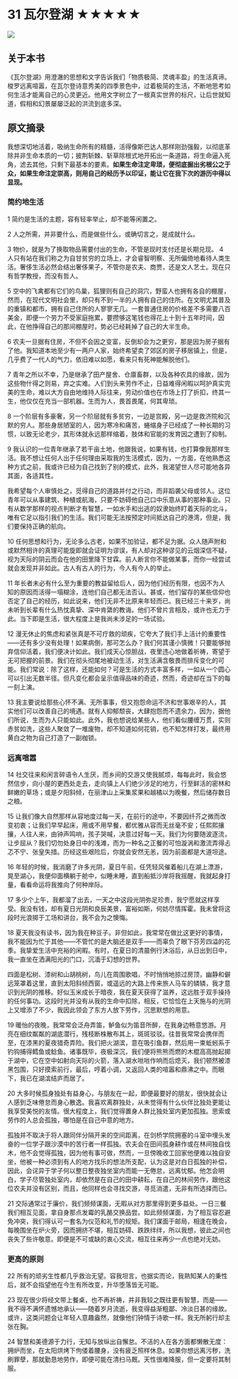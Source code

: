 # 31 瓦尔登湖 ★★★★★

![](31%20%E7%93%A6%E5%B0%94%E7%99%BB%E6%B9%96%20%E2%98%85%E2%98%85%E2%98%85%E2%98%85%E2%98%85/282B2C01-D2E3-4F83-B2C7-FF7EE22C0815.png)

## 关于本书

《瓦尔登湖》用澄澈的思想和文字告诉我们「物质极简、灵魂丰盈」的生活真谛。梭罗远离喧嚣，在瓦尔登诗意秀美的四季景色中，过着极简的生活，不断地思考如何生活才能离自己的心灵更近。他用文字树立了一根真实世界的标尺，让后世就知道，假相和幻景屡屡泛起的洪流到底多深。

## 原文摘录

我想深切地活着，吸纳生命所有的精髓，活得像斯巴达人那样刚劲强毅，以彻底革除并非生命本质的一切；披荆斩棘、斩草除根式地开拓出一条道路，将生命逼入死角，滤去其他，只剩下最基本的要素。**如果生命注定卑琐，便彻底掘出劣根公之于众，如果生命注定崇高，则用自己的经历予以印证，能让它在我下次的游历中得以显现。**

### 简约地生活

1 简约是生活的主题，容有轻率举止，却不能等闲置之。

2 人之所需，并非要什么，而是做些什么，或确切言之，是成就什么。

3 物价，就是为了换取物品需要付出的生命，不管是现时支付还是长期兑现。
4 人只有站在我们称之为自甘贫穷的立场上，才会睿智明察、无所偏倚地看待人类生活。奢侈生活必然会结出奢侈果子，不管你是农夫、商贾，还是文人艺士。现在只有哲学教授，而没有哲人。

5 空中的飞禽都有它们的鸟巢，狐狸则有自己的洞穴，野蛮人也拥有各自的棚屋，然而，在现代文明社会里，却只有不到一半的人拥有自己的住所。在文明尤其普及的重镇和都市，拥有自己住所的人寥寥无几。一套普通住房的价格差不多需要八百美金，即便一个劳力不受家庭拖累，要攒够这笔钱也得花上十到十五年时间，因此，在他挣得自己的那间棚屋时，势必已经耗掉了自己的大半生命。

6 农夫一旦据有住房，不但不会因之变富，反倒却会为之更穷，那是因为房子据有了他。我知道本地至少有一两户人家，始终希望卖了郊区的房子移居镇上，但是，几乎费了一代人的气力，依旧难以如愿，看来只有死神能解脱他们。

7 青年之所以不幸，乃是继承了田产屋舍、仓廪畜群，以及各种农具的缘故，因为这些物什得之则易，弃之实难。人们到头来劳作不止，日益难得闲暇以呵护真实完美的生命，难以大方自由地维持人际往来，劳动价值也在市场上打了折扣，终其一生，他仅仅在充当一部机器。生而为人，畏首畏尾，何其卑琐。

8 一个阶层有多豪奢，另一个阶层就有多贫穷，一边是宫殿，另一边是救济院和沉默的穷人。那些身居陋室的人，因为寒冷和痛苦，蜷缩身子已经成了一种长期的习惯，以致无论老少，其形体就永远那样缩着，肢体和官能的发育因之遭到了抑制。

9 我认识的一位青年继承了若干亩土地，他跟我说，如果有钱，也打算像我那样生活。我不想让任何人出于任何理由采取我的生活模式，因为，一方面，在他熟悉这种方式之前，我或许已经为自己找到了别的模式，此外，我渴望世人尽可能地各异其面，各适其性。

我希望每个人审慎处之，觅得自己的道路并付之行动，而非蹈袭父母或邻人。这位青年可以从事建筑、种植或航海，只要不妨碍他自己口中乐意从事的那种事业。只有从数学那样的视点判断才有智慧，一如水手和出逃的奴隶始终盯着天际的北斗，唯有它足以指引我们的生活。我们可能无法按预定时间抵达自己的港湾，但是，我们要保持正确的航向。

10 任何思想和行为，无论多么古老，如果不加验证，都不足为据。众人随声附和或默然相许的真理可能旋即就会证明为谬误，有人却对这种谬见的云烟深信不疑，视为天际的阴云而会在他的田里降下甘霖。前人断言你不能做某事，而你一经尝试就会发现并非如此。古人有古人的行为，今人有今人的举止。

11 年长者未必有什么至为重要的教益留给后人，因为他们经历有限，也因不为人知的原因而活得一塌糊涂，连他们自己都无法否认。甚或，他们留存的某些信仰也否定了自己的经历，如此说来，他们无非不比原来年轻而已。我已经三十来岁，尚未听到长辈有什么热忱真挚、深中肯綮的教诲。他们不曾片言相及，或许也无力于此。当下即是生活，很大程度上是我尚未涉足的一场试验。

12 漫无休止的焦虑和紧张真是不可疗救的顽疾，它夸大了我们手上活计的重要性——还有多少没有处理！如果病倒，那可怎么办？我们何其谨小慎微！只要能够抛弃信仰活着，我们便决计如此。我们成天心惊胆战，夜里违心地做着祈祷，寄望于无可把握的前景。我们在彻头彻尾地被动生活，对生活满含敬畏而排斥变化的可能。我们常说：除了这样，还能如何？可是生活的方式丰富多样，一如从一个圆心可以引出无数半径。但凡变化都会呈示值得品味的奇迹，然而，奇迹却在当下的每一刻上演。

13 我主要说给那些心怀不满、无所事事，但又抱怨命运不济和世事艰辛的人，其实他们可以改善自己的境遇。就有人抑郁颓丧，大肆抱怨而不遗余力，因为，据他们所说，生而为人只能如此。此外，我也想说给某些人，他们看似腰缠万贯，实则赤贫如洗，这些人聚敛了一堆废物，却不知道如何花销，也不知怎样打发，最终用黄白之物为自己打造了一副枷锁。

### 远离喧嚣

14 社交往来和闲言碎语令人生厌，而乡间的交游又使我腻烦，每每此时，我会悠然信步，向小屋的更西处走去，走向镇上人们绝少涉足的地方，行至鲜活的密林和鲜嫩的草场；或是夕阳斜倾，在丽津山上采集浆果和越橘以为晚餐，然后储存数日之粮。

15 让我们像大自然那样从容地度过每一天，在前行的途中，不要因纤芥之微而改变初衷；让我们早早起床，用或不用早餐，都优雅从容而无丝毫不安；任熙熙攘攘，人往人来，由钟声鸣响，孩子哭喊，决意过好每一天。我们为何要随波逐流，让步屈从？我们切勿处身日中的浅滩，而为一种名之正餐的可怕漩涡和激流弄得忐忑不宁、张皇失措。历经这些艰险后，你就会安然无恙，因为前面都是大道坦途。

16 年轻的时候，我消磨了许多光阴，夏日午前，任凭轻风催着船儿在湖上漂游，晃至湖心，我便仰面横躺于舱中，似睡未睡，直到船抵沙岸将我摇醒，我就起身打量，看看命运将我推向了何种岸际。

17 多少个上午，我都溜了出去，一天之中这段光阴弥足珍贵，我宁愿就这样享受。我没有钱，却有夏日光阴和良辰美景，富裕如斯，何妨尽情挥霍。我未曾将这段时光浪掷于工场和讲台，我不会为之懊悔。

18 夏天我没有读书，因为我在种豆子。非但如此，我常常在做比这更好的事情，我不能因为忙于其他——不管忙的是大脑还是双手——而辜负了眼下芬芳四溢的花季。我挚爱生活中充裕的闲暇。有时，在夏日的清晨例行沐浴后，从日出到日中，我一直坐在洒满阳光的门口，沉湎于幻想的世界。

四面是松树、漆树和山胡桃树，鸟儿在周围歌唱，不时悄悄地掠过房顶，幽静和僻远笼罩着这里，直到太阳斜倾西窗，或遥远的大路上传来旅人马车的辚辚，我才意识到光阴的推移。好似玉米成长于暗夜，我在夏天获得了滋养，这远胜于双手操持的任何事功。这段时光并没有从我的生命中扣除，相反，它恰恰在上天施与的光阴上又增添了不少，我因此领会了东方人放下劳作，沉思默想的用意。

19 暖怡的夜晚，我常常会泛舟弄笛，鲈鱼似为笛音所醉，在我身边畅意悠游。月亮在细纹粼粼的湖底潜行，残枝断株散布其上，斑斑驳驳。往昔我常常会携伴而至，在漆黑的夏夜猎奇弄险。我们把火湖滨，意在吸引鱼群，然后用一束蚯蚓系于钓钩捕得鳕鱼或鲶鱼。诸事既毕，夜极深沉，我们便将熊熊而燃的木棍高高抛起掷于湖中，它在空中如射向天际的火箭，落入湖水咝咝作响而后熄灭，我们顿然被漆黑包围，只好摸索前行，最后，哼着小调，又返回人类的喧嚣和鼎沸之中。而眼下，我已在湖滨结庐而居了。

20 大多时候孤身独处有益身心，与朋友在一起，即便最要好的朋友，很快就会让人感到乏味倦怠而身心散逸。我喜欢离群独处，从未觉得有什么伙伴比独处更能让我享受美悦的友情。很大程度上，我们觉得置身人群比独处室内更加孤独。思索或劳作的人总会孤独，哪怕是在自己中意的地方。

孤独并不取决于将人跟同伴分隔开来的空间距离，在剑桥学院拥塞的斗室中埋头发奋的一位学子跟沙漠中的苦行者一样孤独。农夫会在田间孤身耕作或在林间独自伐木，他不会觉得孤独，因为他有事可做，然而，一旦傍晚收工回家他便难以独自安坐，他被一种必须到有人的地方找乐的想法所支配，认为这是对白日孤独的补偿，因此，会诧异于学子何以整日整夜独坐室内而能一无倦怠，远离忧郁。他怎会明白，学子尽管独处室内，却依然是在自己的田中耕耘，在自己的林间劳作，跟他这位农夫并没有区别，而且，他同样也会寻找交游，寻觅消遣，无非有所选择而已。

21 交际通常过于廉价，我们频频谋面，无暇从对方那里得到更多益处。一日三餐我们相互见面，拿自身那点发霉的乳酪交换品尝。如此频频谋面，为了相互容忍避免冲突，我们得认可一套名为仪范和礼节的规矩。我们谋面于邮局，相逢在晚会，每晚围坐在炉火旁，因而拥挤不堪，相互妨碍、跌跌绊绊，所以我想，彼此之间也丧失了些许敬意。即便是不可或缺的衷心交流，相互往来再少一点也绝对无妨。

### 更高的原则

22 所有的顽劣生性都几乎救治无望。容我坦言，也据实而论，我熟知某人的秉性后，就不会指望他在今生有所改变，升华堕落皆无可能。

23 现在很少将经文带上餐桌，也不再祈祷，并非我较之既往更有智慧，而是——我不得不满怀遗憾地承认——随着岁月流逝，我变得益渐粗鄙、冷淡日甚的缘故。或许，这类问题会让年轻人意趣盎然，就像他们钟情于诗歌一样。我无所躬行却主张在胸。

24 智慧和美德源于力行，无知与放纵出自懈怠。不洁的人在各方面都懒散无度：拥炉而坐，在太阳烘烤下佝偻着腰身，没有疲乏照样休息。如果你想远离污秽，洗刷罪孽，那就勤恳地劳作，即便可能在清扫马厩。天性很难降服，但一定要将其制服。